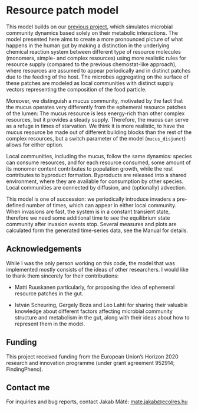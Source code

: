 # Resource patch model

This model builds on our [previous project](https://github.com/Jakab-Mate/MiCroSim), which simulates microbial community dynamics based solely on their metabolic interactions. The model presented here aims to create a more pronounced picture of what happens in the human gut by making a distinction in the underlying chemical reaction system between different type of resource molecules (monomers, simple- and complex resources) using more realistic rules for resource supply (compared to the previous chemostat-like approach), where resources are assumed to appear periodically and in distinct patches due to the feeding of the host. The microbes aggregating on the surface of these patches are modeled as local communities with distinct supply vectors representing the composition of the food particle.

Moreover, we distinguish a mucus community, motivated by the fact that the mucus operates very differently from the ephemeral resource patches of the lumen: The mucus resource is less energy-rich than other complex resources, but it provides a steady supply. Therefore, the mucus can serve as a refuge in times of starvation. We think it is more realistic, to have the mucus resource be made out of different building blocks than the rest of the complex resources, but a switch parameter of the model (`mucus_disjunct`) allows for either option.

Local communities, including the mucus, follow the same dynamics: species can consume resources, and for each resource consumed, some amount of its monomer content contributes to population growth, while the rest contributes to byproduct formation. Byproducts are released into a shared environment, where they are available for consumption by other species. Local communities are connected by diffusion, and (optionally) advection.

This model is one of succession: we periodically introduce invaders a pre-defined number of times, which can appear in either local community. When invasions are fast, the system is in a constant transient state, therefore we need some additional time to see the equilibrium state community after invasion events stop. Several measures and plots are calculated form the generated time-series data, see the Manual for details.

## Acknowledgements

While I was the only person working on this code, the model that was implemented mostly consists of the ideas of other researchers. I would like to thank them sincerely for their contributions:

* Matti Ruuskanen particularly, for proposing the idea of ephemeral resource patches in the gut.

* István Scheuring, Gergely Boza and Leo Lahti for sharing their valuable knowledge about different factors affecting microbial community structure and metabolism in the gut, along with their ideas about how to represent them in the model.

## Funding

This project received funding from the European Union’s Horizon 2020 research and innovation programme (under grant agreement 952914; FindingPheno).

## Contact me

For inquiries and bug reports, contact Jakab Máté: mate.jakab@ecolres.hu


